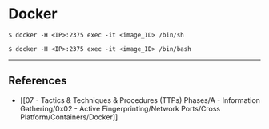 # Docker

```
$ docker -H <IP>:2375 exec -it <image_ID> /bin/sh

$ docker -H <IP>:2375 exec -it <image_ID> /bin/bash
```

---
## References

- [[07 - Tactics & Techniques & Procedures (TTPs) Phases/A - Information Gathering/0x02 - Active Fingerprinting/Network Ports/Cross Platform/Containers/Docker]]